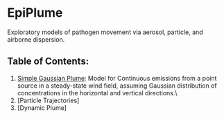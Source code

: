 # EpiPlume

Exploratory models of pathogen movement via aerosol, particle, and airborne dispersion.

## Table of Contents:

1.  [Simple Gaussian Plume](https://github.com/JMHumphreys/EpiPlume/blob/main/docs/gaussian_plume.md): Model for Continuous emissions from a point source in a steady-state wind field, assuming Gaussian distribution of concentrations in the horizontal and vertical directions.\
2.  [Particle Trajectories]  
3.  [Dynamic Plume]  

